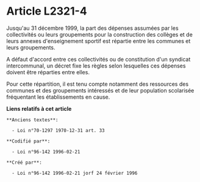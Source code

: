 # Article L2321-4

Jusqu'au 31 décembre 1999, la part des dépenses assumées par les collectivités ou leurs groupements pour la construction des
collèges et de leurs annexes d'enseignement sportif est répartie entre les communes et leurs groupements.

A défaut d'accord entre ces collectivités ou de constitution d'un syndicat intercommunal, un décret fixe les règles selon
lesquelles ces dépenses doivent être réparties entre elles.

Pour cette répartition, il est tenu compte notamment des ressources des communes et des groupements intéressés et de leur
population scolarisée fréquentant les établissements en cause.

**Liens relatifs à cet article**

	**Anciens textes**:

	  - Loi n°70-1297 1970-12-31 art. 33

	**Codifié par**:

	  - Loi n°96-142 1996-02-21

	**Créé par**:

	  - Loi n°96-142 1996-02-21 jorf 24 février 1996
